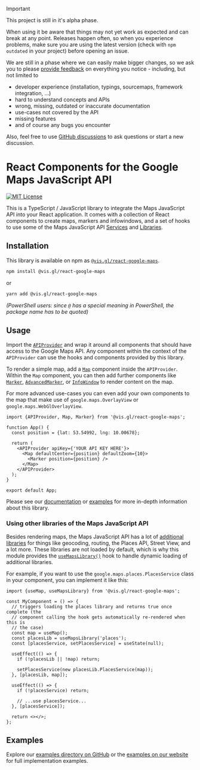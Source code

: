 > [!IMPORTANT]
> This project is still in it's alpha phase.
>
> When using it be aware that things may not yet work as expected and can
> break at any point. Releases happen often, so when you experience problems,
> make sure you are using the latest version (check with `npm outdated` in
> your project) before opening an issue.
>
> We are still in a phase where we can easily make bigger changes, so we ask
> you to please [provide feedback](https://github.com/visgl/react-google-maps/issues/new)
> on everything you notice - including, but not limited to
>
> - developer experience (installation, typings, sourcemaps, framework integration, ...)
> - hard to understand concepts and APIs
> - wrong, missing, outdated or inaccurate documentation
> - use-cases not covered by the API
> - missing features
> - and of course any bugs you encounter
>
> Also, feel free to use [GitHub discussions](https://github.com/visgl/react-google-maps/discussions) to ask questions or start a new
> discussion.

# React Components for the Google Maps JavaScript API

[![MIT License](https://img.shields.io/badge/license-MIT-green.svg)](https://github.com/visgl/react-google-maps/tree/main/LICENSE)

This is a TypeScript / JavaScript library to integrate the Maps JavaScript API
into your React application.
It comes with a collection of React components to create maps, markers and
infowindows, and a set of hooks to use some of the Maps JavaScript API
[Services][gmp-services] and [Libraries][gmp-libraries].

## Installation

This library is available on npm as [`@vis.gl/react-google-maps`][npm-package].

```sh
npm install @vis.gl/react-google-maps
```

or

```sh
yarn add @vis.gl/react-google-maps
```

_(PowerShell users: since `@` has a special meaning in PowerShell, the
package name has to be quoted)_

## Usage

Import the [`APIProvider`][api-provider] and wrap it around all components that should have
access to the Google Maps API.
Any component within the context of the `APIProvider` can use the hooks and
components provided by this library.

To render a simple map, add a [`Map`][api-map] component inside the `APIProvider`.
Within the `Map` component, you can then add further components like
[`Marker`][api-marker], [`AdvancedMarker`][api-adv-marker], or
[`InfoWindow`][api-infowindow] to render content on the map.

For more advanced use-cases you can even add your own components to the map
that make use of `google.maps.OverlayView` or `google.maps.WebGlOverlayView`.

```tsx
import {APIProvider, Map, Marker} from '@vis.gl/react-google-maps';

function App() {
  const position = {lat: 53.54992, lng: 10.00678};

  return (
    <APIProvider apiKey={'YOUR API KEY HERE'}>
      <Map defaultCenter={position} defaultZoom={10}>
        <Marker position={position} />
      </Map>
    </APIProvider>
  );
}

export default App;
```

Please see our [documentation][docs] or [examples][] for more in-depth information
about this library.

### Using other libraries of the Maps JavaScript API

Besides rendering maps, the Maps JavaScript API has a lot of
[additional libraries][gmp-libraries] for things like geocoding, routing, the
Places API, Street View, and a lot more.
These libraries are not loaded by default, which is why this module provides
the [`useMapsLibrary()`][api-use-lib] hook to handle dynamic loading of
additional libraries.

For example, if you want to use the `google.maps.places.PlacesService` class in
your component, you can implement it like this:

```tsx
import {useMap, useMapsLibrary} from '@vis.gl/react-google-maps';

const MyComponent = () => {
  // triggers loading the places library and returns true once complete (the
  // component calling the hook gets automatically re-rendered when this is
  // the case)
  const map = useMap();
  const placesLib = useMapsLibrary('places');
  const [placesService, setPlacesService] = useState(null);

  useEffect(() => {
    if (!placesLib || !map) return;

    setPlacesService(new placesLib.PlacesService(map));
  }, [placesLib, map]);

  useEffect(() => {
    if (!placesService) return;

    // ...use placesService...
  }, [placesService]);

  return <></>;
};
```

## Examples

Explore our [examples directory on GitHub](./examples) or the
[examples on our website][examples] for full implementation examples.

[api-provider]: https://visgl.github.io/react-google-maps/docs/api-reference/components/api-provider
[api-map]: https://visgl.github.io/react-google-maps/docs/api-reference/components/map
[api-marker]: https://visgl.github.io/react-google-maps/docs/api-reference/components/marker
[api-adv-marker]: https://visgl.github.io/react-google-maps/docs/api-reference/components/advanced-marker
[api-infowindow]: https://visgl.github.io/react-google-maps/docs/api-reference/components/info-window
[api-use-lib]: https://visgl.github.io/react-google-maps/docs/api-reference/hooks/use-maps-library
[docs]: https://visgl.github.io/react-google-maps/docs/
[examples]: https://visgl.github.io/react-google-maps/examples
[gmp-services]: https://developers.google.com/maps/documentation/javascript#services
[gmp-libraries]: https://developers.google.com/maps/documentation/javascript/libraries
[npm-package]: https://www.npmjs.com/package/@vis.gl/react-google-maps
